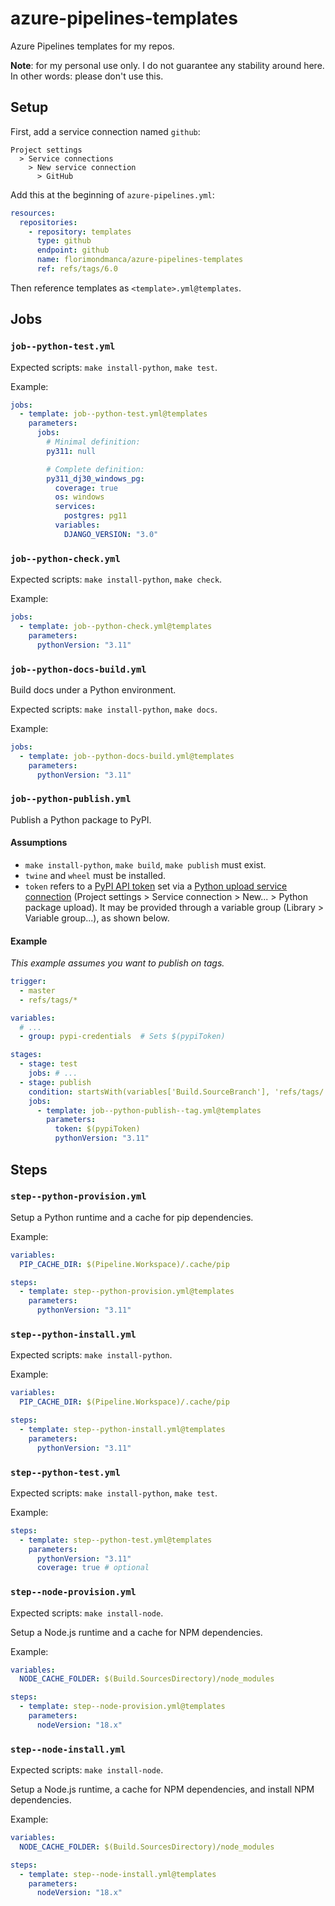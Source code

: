# azure-pipelines-templates

Azure Pipelines templates for my repos.

**Note**: for my personal use only. I do not guarantee any stability around here. In other words: please don't use this.

## Setup

First, add a service connection named `github`:

```
Project settings
  > Service connections
    > New service connection
      > GitHub
```

Add this at the beginning of `azure-pipelines.yml`:

```yaml
resources:
  repositories:
    - repository: templates
      type: github
      endpoint: github
      name: florimondmanca/azure-pipelines-templates
      ref: refs/tags/6.0
```

Then reference templates as `<template>.yml@templates`.

## Jobs

### `job--python-test.yml`

Expected scripts: `make install-python`, `make test`.

Example:

```yaml
jobs:
  - template: job--python-test.yml@templates
    parameters:
      jobs:
        # Minimal definition:
        py311: null

        # Complete definition:
        py311_dj30_windows_pg:
          coverage: true
          os: windows
          services:
            postgres: pg11
          variables:
            DJANGO_VERSION: "3.0"
```

### `job--python-check.yml`

Expected scripts: `make install-python`, `make check`.

Example:

```yaml
jobs:
  - template: job--python-check.yml@templates
    parameters:
      pythonVersion: "3.11"
```

### `job--python-docs-build.yml`

Build docs under a Python environment.

Expected scripts: `make install-python`, `make docs`.

Example:

```yaml
jobs:
  - template: job--python-docs-build.yml@templates
    parameters:
      pythonVersion: "3.11"
```

### `job--python-publish.yml`

Publish a Python package to PyPI.

#### Assumptions

- `make install-python`, `make build`, `make publish` must exist.
- `twine` and `wheel` must be installed.
- `token` refers to a [PyPI API token](https://pypi.org/help/#apitoken) set via a [Python upload service connection](https://docs.microsoft.com/en-us/azure/devops/pipelines/library/service-endpoints?view=azure-devops&tabs=yaml#python-package-download-service-connection) (Project settings > Service connection > New... > Python package upload). It may be provided through a variable group (Library > Variable group...), as shown below.

#### Example

_This example assumes you want to publish on tags._

```yaml
trigger:
  - master
  - refs/tags/*

variables:
  # ...
  - group: pypi-credentials  # Sets $(pypiToken)

stages:
  - stage: test
    jobs: # ...
  - stage: publish
    condition: startsWith(variables['Build.SourceBranch'], 'refs/tags/')
    jobs:
      - template: job--python-publish--tag.yml@templates
        parameters:
          token: $(pypiToken)
          pythonVersion: "3.11"
```

## Steps

### `step--python-provision.yml`

Setup a Python runtime and a cache for pip dependencies.

Example:

```yaml
variables:
  PIP_CACHE_DIR: $(Pipeline.Workspace)/.cache/pip

steps:
  - template: step--python-provision.yml@templates
    parameters:
      pythonVersion: "3.11"
```

### `step--python-install.yml`

Expected scripts: `make install-python`.

Example:

```yaml
variables:
  PIP_CACHE_DIR: $(Pipeline.Workspace)/.cache/pip

steps:
  - template: step--python-install.yml@templates
    parameters:
      pythonVersion: "3.11"
```

### `step--python-test.yml`

Expected scripts: `make install-python`, `make test`.

Example:

```yaml
steps:
  - template: step--python-test.yml@templates
    parameters:
      pythonVersion: "3.11"
      coverage: true # optional
```

### `step--node-provision.yml`

Expected scripts: `make install-node`.

Setup a Node.js runtime and a cache for NPM dependencies.

Example:

```yaml
variables:
  NODE_CACHE_FOLDER: $(Build.SourcesDirectory)/node_modules

steps:
  - template: step--node-provision.yml@templates
    parameters:
      nodeVersion: "18.x"
```

### `step--node-install.yml`

Expected scripts: `make install-node`.

Setup a Node.js runtime, a cache for NPM dependencies, and install NPM dependencies.

Example:

```yaml
variables:
  NODE_CACHE_FOLDER: $(Build.SourcesDirectory)/node_modules

steps:
  - template: step--node-install.yml@templates
    parameters:
      nodeVersion: "18.x"
```
